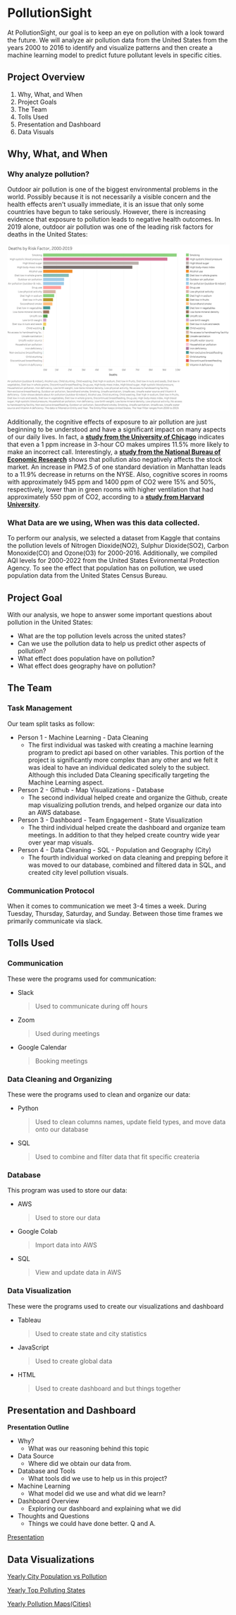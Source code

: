 # PollutionSight
At PollutionSight, our goal is to keep an eye on pollution with a look toward the future. We will analyze air pollution data from the United States from the years 2000 to 2016 to identify and visualize patterns and then create a machine learning model to predict future pollutant levels in specific cities.
## Project Overview
 1) Why, What, and When
 2) Project Goals
 3) The Team
 4) Tolls Used
 5) Presentation and Dashboard
 6) Data Visuals
## Why, What, and When
### Why analyze pollution?
Outdoor air pollution is one of the biggest environmental problems in the world. Possibly because it is not necessarily a visible concern and the health effects aren't usually immediate, it is an issue that only some countries have begun to take seriously. However, there is increasing evidence that exposure to pollution leads to negative health outcomes. In 2019 alone, outdoor air pollution was one of the leading risk factors for deaths in the United States:
 
![Deaths by risk factor for the United States in 2019](Resources/Deaths_by_Risk_Factor_2000_2019.png)
 
Additionally, the cognitive effects of exposure to air pollution are just beginning to be understood and have a significant impact on many aspects of our daily lives. In fact, a **[study from the University of Chicago](https://www.journals.uchicago.edu/doi/full/10.1086/698728)** indicates that even a 1 ppm increase in 3-hour CO makes umpires 11.5% more likely to make an incorrect call. Interestingly, a **[study from the National Bureau of Economic Research](https://www.nber.org/system/files/working_papers/w22753/w22753.pdf)** shows that pollution also negatively affects the stock market. An increase in PM2.5 of one standard deviation in Manhattan leads to a 11.9% decrease in returns on the NYSE. Also, cognitive scores in rooms with approximately 945 ppm and 1400 ppm of CO2 were 15% and 50%, respectively, lower than in green rooms with higher ventilation that had approximately 550 ppm of CO2, according to a **[study from Harvard University](https://dash.harvard.edu/bitstream/handle/1/27662232/4892924.pdf?sequence=1)**.
 
### What Data are we using, When was this data collected.
To perform our analysis, we selected a dataset from Kaggle that contains the pollution levels of Nitrogen Dioxide(NO2), Sulphur Dioxide(SO2), Carbon Monoxide(CO) and Ozone(O3) for 2000-2016. Additionally, we compiled AQI levels for 2000-2022 from the United States Evironmental Protection Agency. To see the effect that population has on pollution, we used population data from the United States Census Bureau.
 
## Project Goal
With our analysis, we hope to answer some important questions about pollution in the United States:
 
* What are the top pollution levels across the united states?
* Can we use the pollution data to help us predict other aspects of pollution?
* What effect does population have on pollution?
* What effect does geography have on pollution?
 
## The Team
### Task Management
Our team split tasks as follow:
* Person 1 - Machine Learning - Data Cleaning
    * The first individual was tasked with creating a machine learning program to predict api based on other variables. This portion of the project is significantly more complex than any other and we felt it was ideal to have an individual dedicated solely to the subject. Although this included Data Cleaning specifically targeting the Machine Learning aspect.
* Person 2 - Github - Map Visualizations - Database
    * The second individual helped create and organize the Github, create map visualizing pollution trends, and helped organize our data into an AWS database.
* Person 3 - Dashboard - Team Engagement - State Visualization
    * The third individual helped create the dashboard and organize team meetings. In addition to that they helped create country wide year over year map visuals.
* Person 4 - Data Cleaning - SQL - Population and Geography (City)
    * The fourth individual worked on data cleaning and prepping before it was moved to our database, combined and filtered data in SQL, and created city level pollution visuals.
### Communication Protocol
When it comes to communication we meet 3-4 times a week. During Tuesday, Thursday, Saturday, and Sunday. Between those time frames we primarily communicate via slack.
## Tolls Used
### Communication
These were the programs used for communication:
* Slack
    > Used to communicate during off hours
* Zoom
    > Used during meetings
* Google Calendar
    > Booking meetings
 
### Data Cleaning and Organizing
These were the programs used to clean and organize our data:
* Python
    > Used to clean columns names, update field types, and move data onto our database
* SQL
    > Used to combine and filter data that fit specific createria
 
### Database
This program was used to store our data:
* AWS
    > Used to store our data
* Google Colab
    > Import data into AWS
* SQL
    > View and update data in AWS
 
### Data Visualization
These were the programs used to create our visualizations and dashboard
* Tableau
    > Used to create state and city statistics
* JavaScript
    > Used to create global data
* HTML
    > Used to create dashboard and but things together
 
## Presentation and Dashboard
**Presentation Outline**
* Why?
   * What was our reasoning behind this topic
* Data Source
   * Where did we obtain our data from. 
* Database and Tools
   * What tools did we use to help us in this project? 
* Machine Learning
   * What model did we use and what did we learn?
* Dashboard Overview
   * Exploring our dashboard and explaining what we did
* Thoughts and Questions 
   * Things we could have done better. Q and A. 

[Presentation](https://docs.google.com/presentation/d/1-q1f62aT4ipLGKyN-nhjjkpQ-auFi5T6wycMF4iLf2Y/edit?usp=sharing)


## Data Visualizations 

[Yearly City Population vs Pollution](https://public.tableau.com/app/profile/jahid.miah/viz/YearlyTopPollutingStates/YearlyCityPopulationvsPollution?publish=yes)

[Yearly Top Polluting States](https://public.tableau.com/app/profile/jahid.miah/viz/YearlyTopPollutingStates/YearlyTopPollutingStates)

[Yearly Pollution Maps(Cities)](https://public.tableau.com/app/profile/jahid.miah/viz/YearlyPollutionStats/YearlyPollutionMaps?publish=yes)

